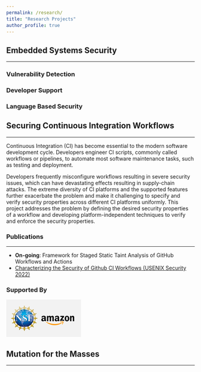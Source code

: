 ```yaml
---
permalink: /research/
title: "Research Projects"
author_profile: true
---
```


## Embedded Systems Security
____


### Vulnerability Detection

### Developer Support

### Language Based Security


## Securing Continuous Integration Workflows
----
Continuous Integration (CI) has become essential to the modern software development cycle. Developers engineer CI scripts, commonly called workflows or pipelines, to automate most software maintenance tasks, such as testing and deployment.

Developers frequently misconfigure workflows resulting in severe security issues, which can have devastating effects resulting in supply-chain attacks.
The extreme diversity of CI platforms and the supported features further exacerbate the problem and make it challenging to specify and verify security properties across different CI platforms uniformly. This project addresses the problem by defining the desired security properties of a workflow and developing platform-independent techniques to verify and enforce the security properties.

### Publications
----
* **On-going**: Framework for Staged Static Taint Analysis of GitHub Workflows and Actions
* [Characterizing the Security of Github CI Workflows (USENIX Security 2022)](https://machiry.github.io/files/gwchecker.pdf) 

### Supported By

![Amazon and NSF](../images/amazonnsf.png)

## Mutation for the Masses
----

